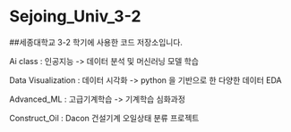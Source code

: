 # Sejoing_Univ_3-2

##세종대학교 3-2 학기에 사용한 코드 저장소입니다.

Ai class : 인공지능 -> 데이터 분석 및 머신러닝 모델 학습

Data Visualization : 데이터 시각화 -> python 을 기반으로 한 다양한 데이터 EDA

Advanced_ML : 고급기계학습 -> 기계학습 심화과정

Construct_Oil : Dacon 건설기계 오일상태 분류 프로젝트
